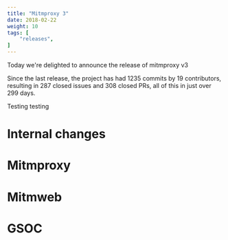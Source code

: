 ```yaml
---
title: "Mitmproxy 3"
date: 2018-02-22
weight: 10
tags: [
    "releases",
]
---
```


Today we're delighted to announce the release of mitmproxy v3


Since the last release, the project has had 1235 commits by 19 contributors,
resulting in 287 closed issues and 308 closed PRs, all of this in just over 299
days.

Testing testing

# Internal changes


# Mitmproxy


# Mitmweb


# GSOC


